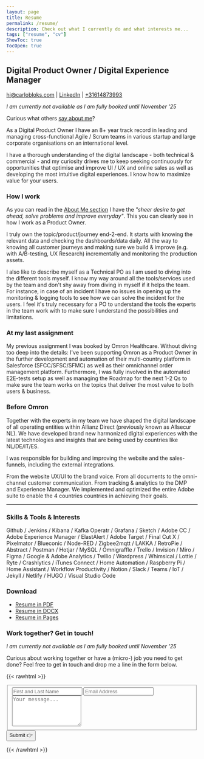 ```yaml
---
layout: page
title: Resume
permalink: /resume/
description: Check out what I currently do and what interests me... 
tags: ["resume", "cv"]
ShowToc: true
TocOpen: true
---
```

## Digital Product Owner / Digital Experience Manager

[hi@carlobloks.com](mailto:hi@carlobloks.com) | [LinkedIn](https://www.linkedin.com/in/carlobloks/) | [+31614873993](tel:+31614873993)

*I am currently not available as I am fully booked until November '25*

Curious what others [say about me](/testimonials/)?

As a Digital Product Owner I have an 8+ year track record in leading and managing cross-functional Agile / Scrum teams in various startup and large corporate organisations on an international level. 

I have a thorough understanding of the digital landscape - both technical & commercial - and my curiosity drives me to keep seeking continuously for opportunities that optimise and improve UI / UX and online sales as well as developing the most intuitive digital experiences. I know how to maximize value for your users.

### How I work

As you can read in the [About Me section](/about/) I have the _"sheer desire to get ahead, solve problems and improve everyday"_. This you can clearly see in how I work as a Product Owner. 

I truly own the topic/product/journey end-2-end. It starts with knowing the relevant data and checking the dashboards/data daily. All the way to knowing all customer journeys and making sure we build & improve (e.g. with A/B-testing, UX Research) incrementally and monitoring the production assets.

I also like to describe myself as a Technical PO as I am used to diving into the different tools myself. I know my way around all the tools/services used by the team and don't shy away from diving in myself if it helps the team. For instance, in case of an incident I have no issues in opening up the monitoring & logging tools to see how we can solve the incident for the users. I feel it's truly necessary for a PO to understand the tools the experts in the team work with to make sure I understand the possibilities and limitations. 

### At my last assignment

My previous assignment I was booked by Omron Healthcare. Without diving too deep into the details: I've been supporting Omron as a Product Owner in the further development and automation of their multi-country platform in Salesforce (SFCC/SFSC/SFMC) as well as their omnichannel order management platform. Furthermore, I was fully involved in the automated E2E-tests setup as well as managing the Roadmap for the next 1-2 Qs to make sure the team works on the topics that deliver the most value to both users & business.

### Before Omron

Together with the experts in my team we have shaped the digital landscape of all operating entities within Allianz Direct (previously known as Allsecur NL). We have developed brand new harmonized digital experiences with the latest technologies and insights that are being used by countries like NL/DE/IT/ES. 

I was responsible for building and improving the website and the sales-funnels, including the external integrations.

From the website UX/UI to the brand voice. From all documents to the omni-channel customer communication. From tracking & analytics to the DMP and Experience Manager.
We implemented and optimized the entire Adobe suite to enable the 4 countries countries in achieving their goals.

--- 

### Skills & Tools & Interests

Github / Jenkins / Kibana / Kafka Operatr / Grafana / Sketch / Adobe CC / Adobe Experience Manager / ElastAlert / Adobe Target / Final Cut X / Pixelmator / Blueconic / Node-RED / Zigbee2mqtt / LAKKA / RetroPie / Abstract / Postman / Hotjar / MySQL / Omnigraffle / Trello / Invision / Miro / Figma / Google & Adobe Analytics / Twilio / Wordpress  / Whimsical / Lottie / Ryte / Crashlytics / iTunes Connect / Home Automation / Raspberry Pi / Home Assistant / Workflow Productivity / Notion / Slack / Teams / IoT / Jekyll / Netlify / HUGO / Visual Studio Code

### Download
- [Resume in PDF](/docs/CV_Carlo_Bloks.pdf) 
- [Resume in DOCX](/docs/CV_Carlo_Bloks.docx) 
- [Resume in Pages](/docs/CV_Carlo_Bloks.pages) 

### Work together? Get in touch!

*I am currently not available as I am fully booked until November '25*

Curious about working together or have a (micro-) job you need to get done? Feel free to get in touch and drop me a line in the form below.

{{< rawhtml >}}
<form id="fs-frm" name="simple-contact-form" accept-charset="utf-8" action="https://formspree.io/f/xjvpngvd" method="post">
  <fieldset id="fs-frm-inputs">
    <!-- <label for="full-name">Full Name</label> -->
    <input type="text" name="name" id="full-name" placeholder="First and Last Name" required="true">
    <!-- <label for="email-address">Email Address</label> --> 
    <input type="email" name="_replyto" id="email-address" placeholder="Email Address" required="true">
    <!-- <label for="message">Message</label> -->
    <textarea rows="5" name="message" id="message" placeholder="Your message..." required="true"></textarea>
    <input type="hidden" name="_subject" id="email-subject" value="Contact Form - Resume">
    <input type="text" name="_gotcha" style="display:none" />
  </fieldset>
  <input class="submit" type="submit" value="Submit 👉">
</form>
{{< /rawhtml >}}